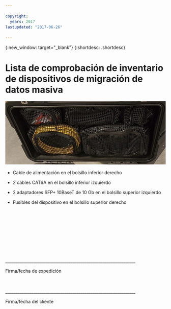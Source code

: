 ```yaml
---

copyright:
  years: 2017
lastupdated: "2017-06-26"

---
```

{:new_window: target="_blank"}
{:shortdesc: .shortdesc}

# Lista de comprobación de inventario de dispositivos de migración de datos masiva


![Inventario de dispositivos de migración de datos masiva](/images/MDMDeviceInventory.png)

-	Cable de alimentación en el bolsillo inferior derecho

-	2 cables CAT6A en el bolsillo inferior izquierdo

-	2 adaptadores SFP+ 10BaseT de 10 Gb en el bolsillo superior izquierdo

-	Fusibles del dispositivo en el bolsillo superior derecho

   
   
</br> 
</br> 
</br> 
</br> 
</br> 
</br> 
</br> 
</br> 
</hr>    
</br> 
________________________________________________________________ 

Firma/fecha de expedición


</br> 
</hr>
</br> 
________________________________________________________________ 

Firma/fecha del cliente
